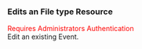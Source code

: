 ### Edits an File type Resource
<span style="color:red">Requires Administrators Authentication</span>  
Edit an existing Event.
